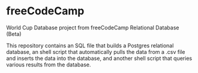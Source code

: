 # freeCodeCamp
World Cup Database project from freeCodeCamp Relational Database (Beta)

This repository contains an SQL file that builds a Postgres relational database, an shell script that automatically pulls the data from a .csv file and inserts the data into the database, and another shell script that queries various results from the database.

